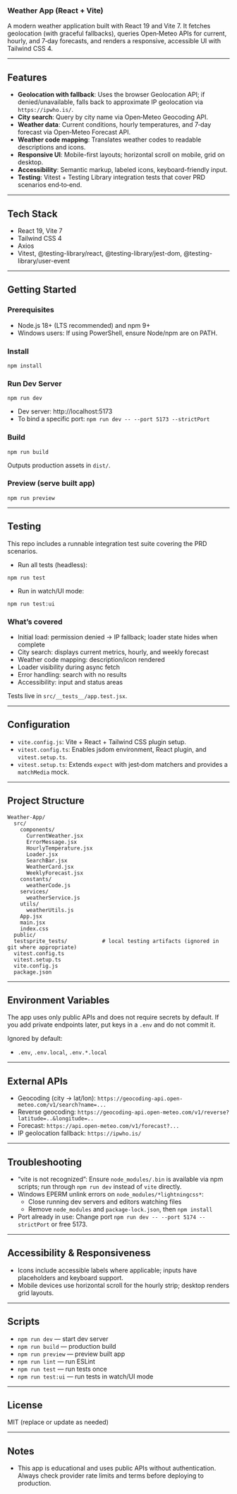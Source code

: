 ### Weather App (React + Vite)

A modern weather application built with React 19 and Vite 7. It fetches geolocation (with graceful fallbacks), queries Open‑Meteo APIs for current, hourly, and 7‑day forecasts, and renders a responsive, accessible UI with Tailwind CSS 4.

---

## Features
- **Geolocation with fallback**: Uses the browser Geolocation API; if denied/unavailable, falls back to approximate IP geolocation via `https://ipwho.is/`.
- **City search**: Query by city name via Open‑Meteo Geocoding API.
- **Weather data**: Current conditions, hourly temperatures, and 7‑day forecast via Open‑Meteo Forecast API.
- **Weather code mapping**: Translates weather codes to readable descriptions and icons.
- **Responsive UI**: Mobile-first layouts; horizontal scroll on mobile, grid on desktop.
- **Accessibility**: Semantic markup, labeled icons, keyboard-friendly input.
- **Testing**: Vitest + Testing Library integration tests that cover PRD scenarios end‑to‑end.

---

## Tech Stack
- React 19, Vite 7
- Tailwind CSS 4
- Axios
- Vitest, @testing-library/react, @testing-library/jest-dom, @testing-library/user-event

---

## Getting Started

### Prerequisites
- Node.js 18+ (LTS recommended) and npm 9+
- Windows users: If using PowerShell, ensure Node/npm are on PATH.

### Install
```
npm install
```

### Run Dev Server
```
npm run dev
```
- Dev server: http://localhost:5173
- To bind a specific port: `npm run dev -- --port 5173 --strictPort`

### Build
```
npm run build
```
Outputs production assets in `dist/`.

### Preview (serve built app)
```
npm run preview
```

---

## Testing
This repo includes a runnable integration test suite covering the PRD scenarios.

- Run all tests (headless):
```
npm run test
```
- Run in watch/UI mode:
```
npm run test:ui
```

### What’s covered
- Initial load: permission denied → IP fallback; loader state hides when complete
- City search: displays current metrics, hourly, and weekly forecast
- Weather code mapping: description/icon rendered
- Loader visibility during async fetch
- Error handling: search with no results
- Accessibility: input and status areas

Tests live in `src/__tests__/app.test.jsx`.

---

## Configuration
- `vite.config.js`: Vite + React + Tailwind CSS plugin setup.
- `vitest.config.ts`: Enables jsdom environment, React plugin, and `vitest.setup.ts`.
- `vitest.setup.ts`: Extends `expect` with jest‑dom matchers and provides a `matchMedia` mock.

---

## Project Structure
```
Weather-App/
  src/
    components/
      CurrentWeather.jsx
      ErrorMessage.jsx
      HourlyTemperature.jsx
      Loader.jsx
      SearchBar.jsx
      WeatherCard.jsx
      WeeklyForecast.jsx
    constants/
      weatherCode.js
    services/
      weatherService.js
    utils/
      weatherUtils.js
    App.jsx
    main.jsx
    index.css
  public/
  testsprite_tests/           # local testing artifacts (ignored in git where appropriate)
  vitest.config.ts
  vitest.setup.ts
  vite.config.js
  package.json
```

---

## Environment Variables
The app uses only public APIs and does not require secrets by default. If you add private endpoints later, put keys in a `.env` and do not commit it.

Ignored by default:
- `.env`, `.env.local`, `.env.*.local`

---

## External APIs
- Geocoding (city → lat/lon): `https://geocoding-api.open-meteo.com/v1/search?name=...`
- Reverse geocoding: `https://geocoding-api.open-meteo.com/v1/reverse?latitude=..&longitude=..`
- Forecast: `https://api.open-meteo.com/v1/forecast?...`
- IP geolocation fallback: `https://ipwho.is/`

---

## Troubleshooting
- “vite is not recognized”: Ensure `node_modules/.bin` is available via npm scripts; run through `npm run dev` instead of `vite` directly.
- Windows EPERM unlink errors on `node_modules/*lightningcss*`:
  - Close running dev servers and editors watching files
  - Remove `node_modules` and `package-lock.json`, then `npm install`
- Port already in use: Change port `npm run dev -- --port 5174 --strictPort` or free 5173.

---

## Accessibility & Responsiveness
- Icons include accessible labels where applicable; inputs have placeholders and keyboard support.
- Mobile devices use horizontal scroll for the hourly strip; desktop renders grid layouts.

---

## Scripts
- `npm run dev` — start dev server
- `npm run build` — production build
- `npm run preview` — preview built app
- `npm run lint` — run ESLint
- `npm run test` — run tests once
- `npm run test:ui` — run tests in watch/UI mode

---

## License
MIT (replace or update as needed)

---

## Notes
- This app is educational and uses public APIs without authentication. Always check provider rate limits and terms before deploying to production.
